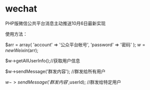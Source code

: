 wechat
======

PHP版微信公共平台消息主动推送10月6日最新实现


使用方法：

$arr = array(
	'account' => '公众平台帐号',
	'password' => '密码'
);
$w = new Weixin($arr);

$w->getAllUserInfo();//获取用户信息

$w->sendMessage('群发内容'); //群发给所有用户

$w->sendMessage('群发内容',$userId); //群发给特定用户

